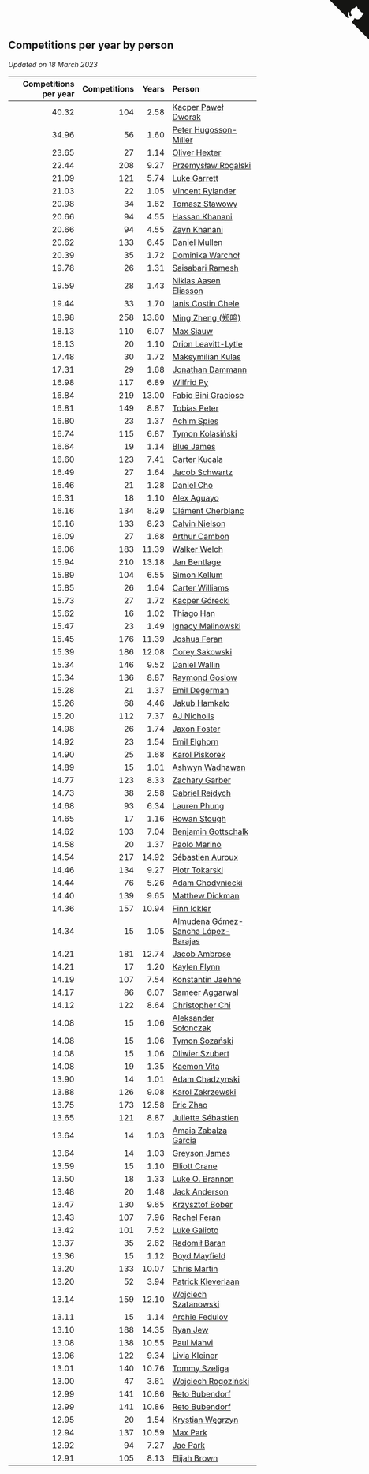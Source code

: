 ## Competitions per year by person

*Updated on 18 March 2023*

| Competitions per year | Competitions | Years | Person |
| ---: | ---: | ---: | :--- |
| 40.32 | 104 | 2.58 | [Kacper Paweł Dworak](https://www.worldcubeassociation.org/persons/2020DWOR01) |
| 34.96 | 56 | 1.60 | [Peter Hugosson-Miller](https://www.worldcubeassociation.org/persons/2021HUGO01) |
| 23.65 | 27 | 1.14 | [Oliver Hexter](https://www.worldcubeassociation.org/persons/2022HEXT01) |
| 22.44 | 208 | 9.27 | [Przemysław Rogalski](https://www.worldcubeassociation.org/persons/2013ROGA02) |
| 21.09 | 121 | 5.74 | [Luke Garrett](https://www.worldcubeassociation.org/persons/2017GARR05) |
| 21.03 | 22 | 1.05 | [Vincent Rylander](https://www.worldcubeassociation.org/persons/2022RYLA01) |
| 20.98 | 34 | 1.62 | [Tomasz Stawowy](https://www.worldcubeassociation.org/persons/2021STAW01) |
| 20.66 | 94 | 4.55 | [Hassan Khanani](https://www.worldcubeassociation.org/persons/2018KHAN26) |
| 20.66 | 94 | 4.55 | [Zayn Khanani](https://www.worldcubeassociation.org/persons/2018KHAN28) |
| 20.62 | 133 | 6.45 | [Daniel Mullen](https://www.worldcubeassociation.org/persons/2016MULL04) |
| 20.39 | 35 | 1.72 | [Dominika Warchoł](https://www.worldcubeassociation.org/persons/2021WARC01) |
| 19.78 | 26 | 1.31 | [Saisabari Ramesh](https://www.worldcubeassociation.org/persons/2021RAME01) |
| 19.59 | 28 | 1.43 | [Niklas Aasen Eliasson](https://www.worldcubeassociation.org/persons/2021ELIA01) |
| 19.44 | 33 | 1.70 | [Ianis Costin Chele](https://www.worldcubeassociation.org/persons/2021CHEL01) |
| 18.98 | 258 | 13.60 | [Ming Zheng (郑鸣)](https://www.worldcubeassociation.org/persons/2009ZHEN11) |
| 18.13 | 110 | 6.07 | [Max Siauw](https://www.worldcubeassociation.org/persons/2017SIAU02) |
| 18.13 | 20 | 1.10 | [Orion Leavitt-Lytle](https://www.worldcubeassociation.org/persons/2022LEAV01) |
| 17.48 | 30 | 1.72 | [Maksymilian Kulas](https://www.worldcubeassociation.org/persons/2021KULA02) |
| 17.31 | 29 | 1.68 | [Jonathan Dammann](https://www.worldcubeassociation.org/persons/2021DAMM01) |
| 16.98 | 117 | 6.89 | [Wilfrid Py](https://www.worldcubeassociation.org/persons/2016PYWI01) |
| 16.84 | 219 | 13.00 | [Fabio Bini Graciose](https://www.worldcubeassociation.org/persons/2010GRAC02) |
| 16.81 | 149 | 8.87 | [Tobias Peter](https://www.worldcubeassociation.org/persons/2014PETE03) |
| 16.80 | 23 | 1.37 | [Achim Spies](https://www.worldcubeassociation.org/persons/2021SPIE01) |
| 16.74 | 115 | 6.87 | [Tymon Kolasiński](https://www.worldcubeassociation.org/persons/2016KOLA02) |
| 16.64 | 19 | 1.14 | [Blue James](https://www.worldcubeassociation.org/persons/2022JAME01) |
| 16.60 | 123 | 7.41 | [Carter Kucala](https://www.worldcubeassociation.org/persons/2015KUCA01) |
| 16.49 | 27 | 1.64 | [Jacob Schwartz](https://www.worldcubeassociation.org/persons/2021SCHW01) |
| 16.46 | 21 | 1.28 | [Daniel Cho](https://www.worldcubeassociation.org/persons/2021CHOD01) |
| 16.31 | 18 | 1.10 | [Alex Aguayo](https://www.worldcubeassociation.org/persons/2022AGUA01) |
| 16.16 | 134 | 8.29 | [Clément Cherblanc](https://www.worldcubeassociation.org/persons/2014CHER05) |
| 16.16 | 133 | 8.23 | [Calvin Nielson](https://www.worldcubeassociation.org/persons/2014NIEL03) |
| 16.09 | 27 | 1.68 | [Arthur Cambon](https://www.worldcubeassociation.org/persons/2021CAMB01) |
| 16.06 | 183 | 11.39 | [Walker Welch](https://www.worldcubeassociation.org/persons/2011WELC01) |
| 15.94 | 210 | 13.18 | [Jan Bentlage](https://www.worldcubeassociation.org/persons/2010BENT01) |
| 15.89 | 104 | 6.55 | [Simon Kellum](https://www.worldcubeassociation.org/persons/2016KELL12) |
| 15.85 | 26 | 1.64 | [Carter Williams](https://www.worldcubeassociation.org/persons/2021WILL06) |
| 15.73 | 27 | 1.72 | [Kacper Górecki](https://www.worldcubeassociation.org/persons/2021GORE01) |
| 15.62 | 16 | 1.02 | [Thiago Han](https://www.worldcubeassociation.org/persons/2022HANT01) |
| 15.47 | 23 | 1.49 | [Ignacy Malinowski](https://www.worldcubeassociation.org/persons/2021MALI02) |
| 15.45 | 176 | 11.39 | [Joshua Feran](https://www.worldcubeassociation.org/persons/2011FERA01) |
| 15.39 | 186 | 12.08 | [Corey Sakowski](https://www.worldcubeassociation.org/persons/2011SAKO01) |
| 15.34 | 146 | 9.52 | [Daniel Wallin](https://www.worldcubeassociation.org/persons/2013WALL03) |
| 15.34 | 136 | 8.87 | [Raymond Goslow](https://www.worldcubeassociation.org/persons/2014GOSL01) |
| 15.28 | 21 | 1.37 | [Emil Degerman](https://www.worldcubeassociation.org/persons/2021DEGE01) |
| 15.26 | 68 | 4.46 | [Jakub Hamkało](https://www.worldcubeassociation.org/persons/2018HAMK01) |
| 15.20 | 112 | 7.37 | [AJ Nicholls](https://www.worldcubeassociation.org/persons/2015NICH04) |
| 14.98 | 26 | 1.74 | [Jaxon Foster](https://www.worldcubeassociation.org/persons/2021FOST01) |
| 14.92 | 23 | 1.54 | [Emil Elghorn](https://www.worldcubeassociation.org/persons/2021ELGH01) |
| 14.90 | 25 | 1.68 | [Karol Piskorek](https://www.worldcubeassociation.org/persons/2021PISK01) |
| 14.89 | 15 | 1.01 | [Ashwyn Wadhawan](https://www.worldcubeassociation.org/persons/2022WADH02) |
| 14.77 | 123 | 8.33 | [Zachary Garber](https://www.worldcubeassociation.org/persons/2014GARB01) |
| 14.73 | 38 | 2.58 | [Gabriel Rejdych](https://www.worldcubeassociation.org/persons/2020REJD01) |
| 14.68 | 93 | 6.34 | [Lauren Phung](https://www.worldcubeassociation.org/persons/2016PHUN02) |
| 14.65 | 17 | 1.16 | [Rowan Stough](https://www.worldcubeassociation.org/persons/2022STOU01) |
| 14.62 | 103 | 7.04 | [Benjamin Gottschalk](https://www.worldcubeassociation.org/persons/2016GOTT01) |
| 14.58 | 20 | 1.37 | [Paolo Marino](https://www.worldcubeassociation.org/persons/2021MARI04) |
| 14.54 | 217 | 14.92 | [Sébastien Auroux](https://www.worldcubeassociation.org/persons/2008AURO01) |
| 14.46 | 134 | 9.27 | [Piotr Tokarski](https://www.worldcubeassociation.org/persons/2013TOKA01) |
| 14.44 | 76 | 5.26 | [Adam Chodyniecki](https://www.worldcubeassociation.org/persons/2017CHOD02) |
| 14.40 | 139 | 9.65 | [Matthew Dickman](https://www.worldcubeassociation.org/persons/2013DICK01) |
| 14.36 | 157 | 10.94 | [Finn Ickler](https://www.worldcubeassociation.org/persons/2012ICKL01) |
| 14.34 | 15 | 1.05 | [Almudena Gómez-Sancha López-Barajas](https://www.worldcubeassociation.org/persons/2022GOME03) |
| 14.21 | 181 | 12.74 | [Jacob Ambrose](https://www.worldcubeassociation.org/persons/2010AMBR01) |
| 14.21 | 17 | 1.20 | [Kaylen Flynn](https://www.worldcubeassociation.org/persons/2022FLYN01) |
| 14.19 | 107 | 7.54 | [Konstantin Jaehne](https://www.worldcubeassociation.org/persons/2015JAEH01) |
| 14.17 | 86 | 6.07 | [Sameer Aggarwal](https://www.worldcubeassociation.org/persons/2017AGGA01) |
| 14.12 | 122 | 8.64 | [Christopher Chi](https://www.worldcubeassociation.org/persons/2014CHIC01) |
| 14.08 | 15 | 1.06 | [Aleksander Sołonczak](https://www.worldcubeassociation.org/persons/2022SOLO01) |
| 14.08 | 15 | 1.06 | [Tymon Sozański](https://www.worldcubeassociation.org/persons/2022SOZA01) |
| 14.08 | 15 | 1.06 | [Oliwier Szubert](https://www.worldcubeassociation.org/persons/2022SZUB01) |
| 14.08 | 19 | 1.35 | [Kaemon Vita](https://www.worldcubeassociation.org/persons/2021VITA01) |
| 13.90 | 14 | 1.01 | [Adam Chadzynski](https://www.worldcubeassociation.org/persons/2022CHAD02) |
| 13.88 | 126 | 9.08 | [Karol Zakrzewski](https://www.worldcubeassociation.org/persons/2014ZAKR01) |
| 13.75 | 173 | 12.58 | [Eric Zhao](https://www.worldcubeassociation.org/persons/2010ZHAO19) |
| 13.65 | 121 | 8.87 | [Juliette Sébastien](https://www.worldcubeassociation.org/persons/2014SEBA01) |
| 13.64 | 14 | 1.03 | [Amaia Zabalza Garcia](https://www.worldcubeassociation.org/persons/2022GARC03) |
| 13.64 | 14 | 1.03 | [Greyson James](https://www.worldcubeassociation.org/persons/2022JAME02) |
| 13.59 | 15 | 1.10 | [Elliott Crane](https://www.worldcubeassociation.org/persons/2022CRAN01) |
| 13.50 | 18 | 1.33 | [Luke O. Brannon](https://www.worldcubeassociation.org/persons/2021BRAN02) |
| 13.48 | 20 | 1.48 | [Jack Anderson](https://www.worldcubeassociation.org/persons/2021ANDE05) |
| 13.47 | 130 | 9.65 | [Krzysztof Bober](https://www.worldcubeassociation.org/persons/2013BOBE01) |
| 13.43 | 107 | 7.96 | [Rachel Feran](https://www.worldcubeassociation.org/persons/2015FERA01) |
| 13.42 | 101 | 7.52 | [Luke Galioto](https://www.worldcubeassociation.org/persons/2015GALI02) |
| 13.37 | 35 | 2.62 | [Radomił Baran](https://www.worldcubeassociation.org/persons/2020BARA02) |
| 13.36 | 15 | 1.12 | [Boyd Mayfield](https://www.worldcubeassociation.org/persons/2022MAYF01) |
| 13.20 | 133 | 10.07 | [Chris Martin](https://www.worldcubeassociation.org/persons/2013MART03) |
| 13.20 | 52 | 3.94 | [Patrick Kleverlaan](https://www.worldcubeassociation.org/persons/2019KLEV01) |
| 13.14 | 159 | 12.10 | [Wojciech Szatanowski](https://www.worldcubeassociation.org/persons/2011SZAT01) |
| 13.11 | 15 | 1.14 | [Archie Fedulov](https://www.worldcubeassociation.org/persons/2022FEDU01) |
| 13.10 | 188 | 14.35 | [Ryan Jew](https://www.worldcubeassociation.org/persons/2008JEWR01) |
| 13.08 | 138 | 10.55 | [Paul Mahvi](https://www.worldcubeassociation.org/persons/2012MAHV01) |
| 13.06 | 122 | 9.34 | [Livia Kleiner](https://www.worldcubeassociation.org/persons/2013KLEI03) |
| 13.01 | 140 | 10.76 | [Tommy Szeliga](https://www.worldcubeassociation.org/persons/2012SZEL01) |
| 13.00 | 47 | 3.61 | [Wojciech Rogoziński](https://www.worldcubeassociation.org/persons/2019ROGO04) |
| 12.99 | 141 | 10.86 | [Reto Bubendorf](https://www.worldcubeassociation.org/persons/2012BUBE01) |
| 12.99 | 141 | 10.86 | [Reto Bubendorf](https://www.worldcubeassociation.org/persons/2012BUBE01) |
| 12.95 | 20 | 1.54 | [Krystian Węgrzyn](https://www.worldcubeassociation.org/persons/2021WEGR01) |
| 12.94 | 137 | 10.59 | [Max Park](https://www.worldcubeassociation.org/persons/2012PARK03) |
| 12.92 | 94 | 7.27 | [Jae Park](https://www.worldcubeassociation.org/persons/2015PARK24) |
| 12.91 | 105 | 8.13 | [Elijah Brown](https://www.worldcubeassociation.org/persons/2015BROW03) |


<a href="https://github.com/jonatanklosko/wca_statistics" class="github-corner" aria-label="View source on Github"><svg width="80" height="80" viewBox="0 0 250 250" style="fill:#151513; color:#fff; position: absolute; top: 0; border: 0; right: 0;" aria-hidden="true"><path d="M0,0 L115,115 L130,115 L142,142 L250,250 L250,0 Z"></path><path d="M128.3,109.0 C113.8,99.7 119.0,89.6 119.0,89.6 C122.0,82.7 120.5,78.6 120.5,78.6 C119.2,72.0 123.4,76.3 123.4,76.3 C127.3,80.9 125.5,87.3 125.5,87.3 C122.9,97.6 130.6,101.9 134.4,103.2" fill="currentColor" style="transform-origin: 130px 106px;" class="octo-arm"></path><path d="M115.0,115.0 C114.9,115.1 118.7,116.5 119.8,115.4 L133.7,101.6 C136.9,99.2 139.9,98.4 142.2,98.6 C133.8,88.0 127.5,74.4 143.8,58.0 C148.5,53.4 154.0,51.2 159.7,51.0 C160.3,49.4 163.2,43.6 171.4,40.1 C171.4,40.1 176.1,42.5 178.8,56.2 C183.1,58.6 187.2,61.8 190.9,65.4 C194.5,69.0 197.7,73.2 200.1,77.6 C213.8,80.2 216.3,84.9 216.3,84.9 C212.7,93.1 206.9,96.0 205.4,96.6 C205.1,102.4 203.0,107.8 198.3,112.5 C181.9,128.9 168.3,122.5 157.7,114.1 C157.9,116.9 156.7,120.9 152.7,124.9 L141.0,136.5 C139.8,137.7 141.6,141.9 141.8,141.8 Z" fill="currentColor" class="octo-body"></path></svg></a><style>.github-corner:hover .octo-arm{animation:octocat-wave 560ms ease-in-out}@keyframes octocat-wave{0%,100%{transform:rotate(0)}20%,60%{transform:rotate(-25deg)}40%,80%{transform:rotate(10deg)}}@media (max-width:500px){.github-corner:hover .octo-arm{animation:none}.github-corner .octo-arm{animation:octocat-wave 560ms ease-in-out}}</style>

